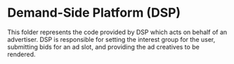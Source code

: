 # Demand-Side Platform (DSP)

This folder represents the code provided by DSP which acts on behalf of an advertiser. DSP is responsible for setting the interest group for the user, submitting bids for an ad slot, and providing the ad creatives to be rendered.
